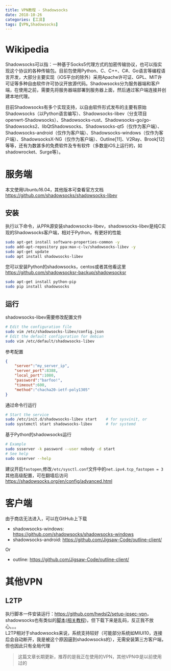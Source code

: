 ```yaml
---
title: VPN教程 - Shadowsocks
date: 2018-10-26
categories: [工具]
tags: [VPN,Shadowsocks]
---
```


# Wikipedia

Shadowsocks可以指：一种基于Socks5代理方式的加密传输协议，也可以指实现这个协议的各种传输包。目前包使用Python、C、C++、C#、Go语言等编程语言开发，大部分主要实现（iOS平台的除外）采用Apache许可证、GPL、MIT许可证等多种自由软件许可协议开放源代码。Shadowsocks分为服务器端和客户端，在使用之前，需要先将服务器端部署到服务器上面，然后通过客户端连接并创建本地代理。    

目前Shadowsocks有多个实现支持，以自由软件形式发布的主要有原始Shadowsocks（以Python语言编写）、Shadowsocks-libev（分支项目openwrt-Shadowsocks）、Shadowsocks-rust、Shadowsocks-go/go-Shadowsocks2、libQtShadowsocks、Shadowsocks-qt5（仅作为客户端）、Shadowsocks-android（仅作为客户端）、Shadowsocks-windows（仅作为客户端）、ShadowsocksX-NG（仅作为客户端）、Outline[11]、V2Ray、Brook[12]等等，还有为数甚多的免费软件及专有软件（多数是iOS上运行的，如shadowrocket、Surge等）。    

<!-- more -->

# 服务端
本文使用Ubuntu16.04，其他版本可查看官方文档<https://github.com/shadowsocks/shadowsocks-libev>

## 安装
执行以下命令，从PPA源安装shadowsocks-libev，shadowsocks-libev是纯C实现的Shadowsocks客户端，相对于Python，有更好的性能
```bash
sudo apt-get install software-properties-common -y
sudo add-apt-repository ppa:max-c-lv/shadowsocks-libev -y
sudo apt-get update
sudo apt install shadowsocks-libev
```
您可以安装Python的shadowsocks，centos或者其他看这里<https://github.com/shadowsocksr-backup/shadowsocksr>
```bash
sudo apt-get install python-pip
sudo pip install shadowsocks
```

## 运行
shadowsocks-libev需要修改配置文件
```bash
# Edit the configuration file
sudo vim /etc/shadowsocks-libev/config.json
# Edit the default configuration for debian
sudo vim /etc/default/shadowsocks-libev
```
参考配置
```json
{
    "server":"my_server_ip",
    "server_port":8388,
    "local_port":1080,
    "password":"barfoo!",
    "timeout":600,
    "method":"chacha20-ietf-poly1305"
}
```
通过命令行运行
```bash
# Start the service
sudo /etc/init.d/shadowsocks-libev start    # for sysvinit, or
sudo systemctl start shadowsocks-libev      # for systemd
```
基于Python的shadowsocks运行
```bash
# Example
sudo ssserver -k password --user nobody -d start
# See help
sudo ssserver --help
```
建议开启`fastopen`,修改`/etc/sysctl.conf`文件中的`net.ipv4.tcp_fastopen = 3`    
其他高级配置，可在翻墙后访问<https://shadowsocks.org/en/config/advanced.html>

# 客户端
由于商店无法进入，可以在GitHub上下载
- shadowsocks-windows: <https://github.com/shadowsocks/shadowsocks-windows>   
- shadowsocks-android: <https://github.com/Jigsaw-Code/outline-client/>   

Or
- outline: <https://github.com/Jigsaw-Code/outline-client/>   

# 其他VPN

## L2TP
执行脚本一件安装运行：<https://github.com/hwdsl2/setup-ipsec-vpn>，shadowsocks也有类似的[脚本](https://freed.ga/github/shadowsocksR.sh)([相关教程](https://www.qcgzxw.cn/1640.html))，但下载下来是乱码，反正我不放心。。。    
L2TP相对于shadowsocks来说，系统支持较好（可能部分系统如MIUI10，连接后会自动断开，我是被这个原因逼到shadowsocks的），无需安装第三方客户端，但也因此只有全局代理   

> 这篇文章长期更新，推荐的是我正在使用的VPN，其他VPN中是以前使用过的
